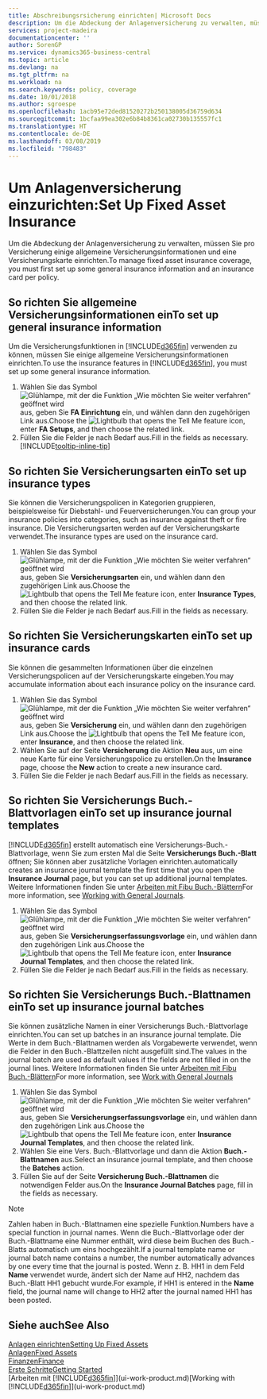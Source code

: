 ```yaml
---
title: Abschreibungsrsicherung einrichten| Microsoft Docs
description: Um die Abdeckung der Anlagenversicherung zu verwalten, müssen Sie pro Versicherung einige allgemeine Versicherungsinformationen und eine Versicherungskarte einrichten.
services: project-madeira
documentationcenter: ''
author: SorenGP
ms.service: dynamics365-business-central
ms.topic: article
ms.devlang: na
ms.tgt_pltfrm: na
ms.workload: na
ms.search.keywords: policy, coverage
ms.date: 10/01/2018
ms.author: sgroespe
ms.openlocfilehash: 1acb95e72ded81520272b250138005d36759d634
ms.sourcegitcommit: 1bcfaa99ea302e6b84b8361ca02730b135557fc1
ms.translationtype: HT
ms.contentlocale: de-DE
ms.lasthandoff: 03/08/2019
ms.locfileid: "798483"
---
```

# <a name="set-up-fixed-asset-insurance"></a><span data-ttu-id="b147d-103">Um Anlagenversicherung einzurichten:</span><span class="sxs-lookup"><span data-stu-id="b147d-103">Set Up Fixed Asset Insurance</span></span>
<span data-ttu-id="b147d-104">Um die Abdeckung der Anlagenversicherung zu verwalten, müssen Sie pro Versicherung einige allgemeine Versicherungsinformationen und eine Versicherungskarte einrichten.</span><span class="sxs-lookup"><span data-stu-id="b147d-104">To manage fixed asset insurance coverage, you must first set up some general insurance information and an insurance card per policy.</span></span>

## <a name="to-set-up-general-insurance-information"></a><span data-ttu-id="b147d-105">So richten Sie allgemeine Versicherungsinformationen ein</span><span class="sxs-lookup"><span data-stu-id="b147d-105">To set up general insurance information</span></span>
<span data-ttu-id="b147d-106">Um die Versicherungsfunktionen in [!INCLUDE[d365fin](includes/d365fin_md.md)]  verwenden zu können, müssen Sie einige allgemeine Versicherungsinformationen einrichten.</span><span class="sxs-lookup"><span data-stu-id="b147d-106">To use the insurance features in [!INCLUDE[d365fin](includes/d365fin_md.md)], you must set up some general insurance information.</span></span>  

1. <span data-ttu-id="b147d-107">Wählen Sie das Symbol ![Glühlampe, mit der die Funktion „Wie möchten Sie weiter verfahren“ geöffnet wird](media/ui-search/search_small.png "Wie möchten Sie weiter verfahren?") aus, geben Sie **FA Einrichtung** ein, und wählen dann den zugehörigen Link aus.</span><span class="sxs-lookup"><span data-stu-id="b147d-107">Choose the ![Lightbulb that opens the Tell Me feature](media/ui-search/search_small.png "Tell me what you want to do") icon, enter **FA Setups**, and then choose the related link.</span></span>  
2. <span data-ttu-id="b147d-108">Füllen Sie die Felder je nach Bedarf aus.</span><span class="sxs-lookup"><span data-stu-id="b147d-108">Fill in the fields as necessary.</span></span> [!INCLUDE[tooltip-inline-tip](includes/tooltip-inline-tip_md.md)]  

## <a name="to-set-up-insurance-types"></a><span data-ttu-id="b147d-109">So richten Sie Versicherungsarten ein</span><span class="sxs-lookup"><span data-stu-id="b147d-109">To set up insurance types</span></span>
<span data-ttu-id="b147d-110">Sie können die Versicherungspolicen in Kategorien gruppieren, beispielsweise für Diebstahl- und Feuerversicherungen.</span><span class="sxs-lookup"><span data-stu-id="b147d-110">You can group your insurance policies into categories, such as insurance against theft or fire insurance.</span></span> <span data-ttu-id="b147d-111">Die Versicherungsarten werden auf der Versicherungskarte verwendet.</span><span class="sxs-lookup"><span data-stu-id="b147d-111">The insurance types are used on the insurance card.</span></span>

1. <span data-ttu-id="b147d-112">Wählen Sie das Symbol ![Glühlampe, mit der die Funktion „Wie möchten Sie weiter verfahren“ geöffnet wird](media/ui-search/search_small.png "Wie möchten Sie weiter verfahren?") aus, geben Sie **Versicherungsarten** ein, und wählen dann den zugehörigen Link aus.</span><span class="sxs-lookup"><span data-stu-id="b147d-112">Choose the ![Lightbulb that opens the Tell Me feature](media/ui-search/search_small.png "Tell me what you want to do") icon, enter **Insurance Types**, and then choose the related link.</span></span>  
2. <span data-ttu-id="b147d-113">Füllen Sie die Felder je nach Bedarf aus.</span><span class="sxs-lookup"><span data-stu-id="b147d-113">Fill in the fields as necessary.</span></span>

## <a name="to-set-up-insurance-cards"></a><span data-ttu-id="b147d-114">So richten Sie Versicherungskarten ein</span><span class="sxs-lookup"><span data-stu-id="b147d-114">To set up insurance cards</span></span>
<span data-ttu-id="b147d-115">Sie können die gesammelten Informationen über die einzelnen Versicherungspolicen auf der Versicherungskarte eingeben.</span><span class="sxs-lookup"><span data-stu-id="b147d-115">You may accumulate information about each insurance policy on the insurance card.</span></span>  

1. <span data-ttu-id="b147d-116">Wählen Sie das Symbol ![Glühlampe, mit der die Funktion „Wie möchten Sie weiter verfahren“ geöffnet wird](media/ui-search/search_small.png "Wie möchten Sie weiter verfahren?") aus, geben Sie **Versicherung** ein, und wählen dann den zugehörigen Link aus.</span><span class="sxs-lookup"><span data-stu-id="b147d-116">Choose the ![Lightbulb that opens the Tell Me feature](media/ui-search/search_small.png "Tell me what you want to do") icon, enter **Insurance**, and then choose the related link.</span></span>  
2. <span data-ttu-id="b147d-117">Wählen Sie auf der Seite **Versicherung** die Aktion **Neu** aus, um eine neue Karte für eine Versicherungspolice zu erstellen.</span><span class="sxs-lookup"><span data-stu-id="b147d-117">On the **Insurance** page, choose the **New** action to create a  new insurance card.</span></span>  
3. <span data-ttu-id="b147d-118">Füllen Sie die Felder je nach Bedarf aus.</span><span class="sxs-lookup"><span data-stu-id="b147d-118">Fill in the fields as necessary.</span></span>

## <a name="to-set-up-insurance-journal-templates"></a><span data-ttu-id="b147d-119">So richten Sie Versicherungs Buch.-Blattvorlagen ein</span><span class="sxs-lookup"><span data-stu-id="b147d-119">To set up insurance journal templates</span></span>
[!INCLUDE[d365fin](includes/d365fin_md.md)] <span data-ttu-id="b147d-120">erstellt automatisch eine Versicherungs-Buch.-Blattvorlage, wenn Sie zum ersten Mal die Seite **Versicherungs Buch.-Blatt** öffnen; Sie können aber zusätzliche Vorlagen einrichten.</span><span class="sxs-lookup"><span data-stu-id="b147d-120">automatically creates an insurance journal template the first time that you open the **Insurance Journal** page, but you can set up additional journal templates.</span></span> <span data-ttu-id="b147d-121">Weitere Informationen finden Sie unter [Arbeiten mit Fibu Buch.-Blättern](ui-work-general-journals.md)</span><span class="sxs-lookup"><span data-stu-id="b147d-121">For more information, see [Working with General Journals](ui-work-general-journals.md).</span></span>  

1. <span data-ttu-id="b147d-122">Wählen Sie das Symbol ![Glühlampe, mit der die Funktion „Wie möchten Sie weiter verfahren“ geöffnet wird](media/ui-search/search_small.png "Wie möchten Sie weiter verfahren?") aus, geben Sie **Versicherungserfassungsvorlage** ein, und wählen dann den zugehörigen Link aus.</span><span class="sxs-lookup"><span data-stu-id="b147d-122">Choose the ![Lightbulb that opens the Tell Me feature](media/ui-search/search_small.png "Tell me what you want to do") icon, enter **Insurance Journal Templates**, and then choose the related link.</span></span>  
2. <span data-ttu-id="b147d-123">Füllen Sie die Felder je nach Bedarf aus.</span><span class="sxs-lookup"><span data-stu-id="b147d-123">Fill in the fields as necessary.</span></span>

## <a name="to-set-up-insurance-journal-batches"></a><span data-ttu-id="b147d-124">So richten Sie Versicherungs Buch.-Blattnamen ein</span><span class="sxs-lookup"><span data-stu-id="b147d-124">To set up insurance journal batches</span></span>
<span data-ttu-id="b147d-125">Sie können zusätzliche Namen in einer Versicherungs Buch.-Blattvorlage einrichten.</span><span class="sxs-lookup"><span data-stu-id="b147d-125">You can set up batches in an insurance journal template.</span></span> <span data-ttu-id="b147d-126">Die Werte in dem Buch.-Blattnamen werden als Vorgabewerte verwendet, wenn die Felder in den Buch.-Blattzeilen nicht ausgefüllt sind.</span><span class="sxs-lookup"><span data-stu-id="b147d-126">The values in the journal batch are used as default values if the fields are not filled in on the journal lines.</span></span> <span data-ttu-id="b147d-127">Weitere Informationen finden Sie unter [Arbeiten mit Fibu Buch.-Blättern](ui-work-general-journals.md)</span><span class="sxs-lookup"><span data-stu-id="b147d-127">For more information, see [Work with General Journals](ui-work-general-journals.md)</span></span>  

1. <span data-ttu-id="b147d-128">Wählen Sie das Symbol ![Glühlampe, mit der die Funktion „Wie möchten Sie weiter verfahren“ geöffnet wird](media/ui-search/search_small.png "Wie möchten Sie weiter verfahren?") aus, geben Sie **Versicherungserfassungsvorlage** ein, und wählen dann den zugehörigen Link aus.</span><span class="sxs-lookup"><span data-stu-id="b147d-128">Choose the ![Lightbulb that opens the Tell Me feature](media/ui-search/search_small.png "Tell me what you want to do") icon, enter **Insurance Journal Templates**, and then choose the related link.</span></span>  
2. <span data-ttu-id="b147d-129">Wählen Sie eine Vers. Buch.-Blattvorlage und dann die Aktion **Buch.-Blattnamen** aus.</span><span class="sxs-lookup"><span data-stu-id="b147d-129">Select an insurance journal template, and then choose the **Batches** action.</span></span>
3. <span data-ttu-id="b147d-130">Füllen Sie auf der Seite **Versicherung Buch.-Blattnamen** die notwendigen Felder aus.</span><span class="sxs-lookup"><span data-stu-id="b147d-130">On the **Insurance Journal Batches** page, fill in the fields as necessary.</span></span>

> [!NOTE]  
>   <span data-ttu-id="b147d-131">Zahlen haben in Buch.-Blattnamen eine spezielle Funktion.</span><span class="sxs-lookup"><span data-stu-id="b147d-131">Numbers have a special function in journal names.</span></span> <span data-ttu-id="b147d-132">Wenn die Buch.-Blattvorlage oder der Buch.-Blattname eine Nummer enthält, wird diese beim Buchen des Buch.-Blatts automatisch um eins hochgezählt.</span><span class="sxs-lookup"><span data-stu-id="b147d-132">If a journal template name or journal batch name contains a number, the number automatically advances by one every time that the journal is posted.</span></span> <span data-ttu-id="b147d-133">Wenn z. B. HH1 in dem Feld **Name** verwendet wurde, ändert sich der Name auf HH2, nachdem das Buch.-Blatt HH1 gebucht wurde.</span><span class="sxs-lookup"><span data-stu-id="b147d-133">For example, if HH1 is entered in the **Name** field, the journal name will change to HH2 after the journal named HH1 has been posted.</span></span>

## <a name="see-also"></a><span data-ttu-id="b147d-134">Siehe auch</span><span class="sxs-lookup"><span data-stu-id="b147d-134">See Also</span></span>
[<span data-ttu-id="b147d-135">Anlagen einrichten</span><span class="sxs-lookup"><span data-stu-id="b147d-135">Setting Up Fixed Assets</span></span>](fa-setup.md)  
[<span data-ttu-id="b147d-136">Anlagen</span><span class="sxs-lookup"><span data-stu-id="b147d-136">Fixed Assets</span></span>](fa-manage.md)  
[<span data-ttu-id="b147d-137">Finanzen</span><span class="sxs-lookup"><span data-stu-id="b147d-137">Finance</span></span>](finance.md)  
[<span data-ttu-id="b147d-138">Erste Schritte</span><span class="sxs-lookup"><span data-stu-id="b147d-138">Getting Started</span></span>](product-get-started.md)  
<span data-ttu-id="b147d-139">[Arbeiten mit [!INCLUDE[d365fin](includes/d365fin_md.md)]](ui-work-product.md)</span><span class="sxs-lookup"><span data-stu-id="b147d-139">[Working with [!INCLUDE[d365fin](includes/d365fin_md.md)]](ui-work-product.md)</span></span>
